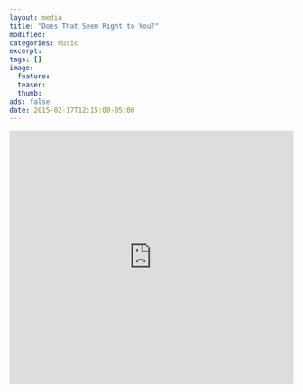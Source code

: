 ```yaml
---
layout: media
title: "Does That Seem Right to You?"
modified:
categories: music
excerpt:
tags: []
image:
  feature:
  teaser:
  thumb:
ads: false
date: 2015-02-17T12:15:00-05:00
---
```


<iframe width="100%" height="450" scrolling="no" frameborder="no" src="https://w.soundcloud.com/player/?url=https%3A//api.soundcloud.com/tracks/191613734&amp;auto_play=false&amp;hide_related=false&amp;show_comments=true&amp;show_user=true&amp;show_reposts=false&amp;visual=true"></iframe>
